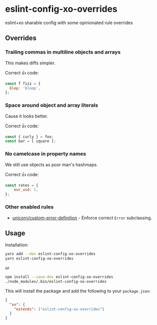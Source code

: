 # eslint-config-xo-overrides
eslint+xo sharable config with some opinionated rule overrides

## Overrides

### Trailing commas in multiline objects and arrays

This makes diffs simpler.

Correct :+1: code:

```js
const f fizz = {
  blep: 'bloop',
};
```

### Space around object and array literals

Cause it looks better.

Correct :+1: code:

```js
const { curly } = foo;
const bar = [ square ];
```

### No camelcase in property names

We still use objects as poor man's hashmaps.

Correct :+1: code:

```js
const rates = {
	eur_usd: 1,
};
```

### Other enabled rules

- [unicorn/custom-error-definition](https://github.com/sindresorhus/eslint-plugin-unicorn/docs/rules/custom-error-definition.md) - Enforce correct `Error` subclassing.

## Usage

Installation:

```bash
yarn add --dev eslint-config-xo-overrides
yarn eslint-config-xo-overrides
```

or

```bash
npm install --save-dev eslint-config-xo-overrides
./node_modules/.bin/eslint-config-xo-overrides
```

This will install the package and add the following to your `package.json`:

```json
{
  "xo": {
    "extends": ["eslint-config-xo-overrides"]
  }
}
```
